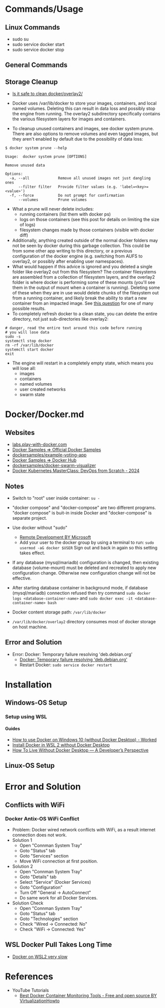 # Commands/Usage

## Linux Commands

* sudo su
* sudo service docker start
* sudo service docker stop

## General Commands

## Storage Cleanup

* [Is it safe to clean docker/overlay2/](https://stackoverflow.com/questions/46672001/is-it-safe-to-clean-docker-overlay2)

* Docker uses /var/lib/docker to store your images, containers, and local named volumes. Deleting this can result in data loss and possibly stop the engine from running. The overlay2 subdirectory specifically contains the various filesystem layers for images and containers.
* To cleanup unused containers and images, see docker system prune. There are also options to remove volumes and even tagged images, but they aren't enabled by default due to the possibility of data loss:
```shell
$ docker system prune --help

Usage:  docker system prune [OPTIONS]

Remove unused data

Options:
  -a, --all             Remove all unused images not just dangling ones
      --filter filter   Provide filter values (e.g. 'label=<key>=<value>')
  -f, --force           Do not prompt for confirmation
      --volumes         Prune volumes
```
* What a prune will never delete includes:
  * running containers (list them with docker ps)
  * logs on those containers (see this post for details on limiting the size of logs)
  * filesystem changes made by those containers (visible with docker diff)
* Additionally, anything created outside of the normal docker folders may not be seen by docker during this garbage collection. This could be from some other app writing to this directory, or a previous configuration of the docker engine (e.g. switching from AUFS to overlay2, or possibly after enabling user namespaces).
* What would happen if this advice is ignored and you deleted a single folder like overlay2 out from this filesystem? The container filesystems are assembled from a collection of filesystem layers, and the overlay2 folder is where docker is performing some of these mounts (you'll see them in the output of mount when a container is running). Deleting some of these when they are in use would delete chunks of the filesystem out from a running container, and likely break the ability to start a new container from an impacted image. See [this question](https://stackoverflow.com/questions/67591341/oci-runtime-create-failed-container-linux-go345-starting-container-process-ca) for one of many possible results.
* To completely refresh docker to a clean state, you can delete the entire directory, not just sub-directories like overlay2:
```shell
# danger, read the entire text around this code before running
# you will lose data
sudo -s
systemctl stop docker
rm -rf /var/lib/docker
systemctl start docker
exit
```
* The engine will restart in a completely empty state, which means you will lose all:
  * images
  * containers
  * named volumes
  * user created networks
  * swarm state

# Docker/Docker.md

## Websites

* [labs.play-with-docker.com](https://labs.play-with-docker.com/)
* [Docker Samples => Official Docker Samples](https://github.com/dockersamples)
* [dockersamples/example-voting-app](https://github.com/dockersamples/example-voting-app)
* [Docker Samples => Docker Hub](https://hub.docker.com/u/dockersamples)
* [dockersamples/docker-swarm-visualizer](https://github.com/dockersamples/docker-swarm-visualizer)
* [Docker Kubernetes MasterClass: DevOps from Scratch - 2024](https://www.udemy.com/course/kubernetes-online-training/?couponCode=ST15MT100124B)

## Notes

* Switch to "root" user inside container: `su -`
* "docker compose" and "docker-compose" are two different programs. "docker compose" is buit-in inside Docker and "docker-compose" is separate project.
* Use docker without "sudo"
  * [Remote Development BY Microsoft](https://marketplace.visualstudio.com/items?itemName=ms-vscode-remote.vscode-remote-extensionpack)
  * Add your user to the docker group by using a terminal to run: `sudo usermod -aG docker $USER` Sign out and back in again so this setting takes effect.
* If any database (mysql/mariadb) configuration is changed, then existing database (volume-mount) must be deleted and recreated to apply new configuration change. Otherwise new configuration change will not be effective.
* After starting database container in background mode, if database (mysql/mariadb) connection refused then try command `sudo docker logs <database-container-name>` and `sudo docker exec -it <database-container-name> bash`

* Docker content storage path: `/var/lib/docker`
* `/var/lib/docker/overlay2` directory consumes most of docker storage on host machine.

## Error and Solution

* Error: Docker: Temporary failure resolving 'deb.debian.org'
  * [Docker: Temporary failure resolving 'deb.debian.org'](https://stackoverflow.com/questions/61567404/docker-temporary-failure-resolving-deb-debian-org)
  * Restart Docker: `sudo service docker restart`

# Installation

## Windows-OS Setup

### Setup using WSL

#### Guides
* [How to use Docker on Windows 10 (without Docker Desktop) - Worked](https://medium.com/@pawelmarcinkiewicz/how-to-use-docker-on-windows-10-without-docker-desktop-548b39738268)
* [Install Docker in WSL 2 without Docker Desktop](https://nickjanetakis.com/blog/install-docker-in-wsl-2-without-docker-desktop)
* [How To Live Without Docker Desktop — A Developer’s Perspective](https://www.objectivity.co.uk/blog/how-to-live-without-docker-desktop-developers-perspective/)

## Linux-OS Setup

# Error and Solution

## Conflicts with WiFi

### Docker Antix-OS WiFi Conflict

* Problem: Docker wired network conflicts with WiFi, as a result internet connection does not work.
* Solution 1
  * Open "Connman System Tray"
  * Goto "Status" tab
  * Goto "Services" section
  * Move WiFi connection at first position.
* Solution 2
  * Open "Connman System Tray"
  * Goto "Details" tab
  * Select "Service" (Docker Services)
  * Goto "Configuration"
  * Turn Off "General -> AutoConnect"
  * Do same work for all Docker Services.
* Solution Check
  * Open "Connman System Tray"
  * Goto "Status" tab
  * Goto "Technologies" section
  * Check "Wired -> Connected: No"
  * Check "WiFi -> Connected: Yes"

## WSL Docker Pull Takes Long Time

* [Docker on WSL2 very slow](https://stackoverflow.com/questions/62154016/docker-on-wsl2-very-slow)

# References

* YouTube Tutorials
  * [Best Docker Container Monitoring Tools - Free and open source BY VirtualizationHowto](https://www.youtube.com/watch?v=zxAmqY63eJE)
  